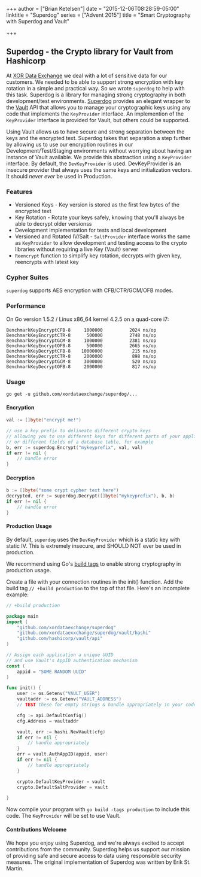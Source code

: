 +++
author = ["Brian Ketelsen"]
date = "2015-12-06T08:28:59-05:00"
linktitle = "Superdog"
series = ["Advent 2015"]
title = "Smart Cryptography with Superdog and Vault"

+++

## Superdog - the Crypto library for Vault from Hashicorp

At [XOR Data Exchange](http://xor.exchange) we deal with a lot of sensitive data for our customers.  We needed to be able to support strong encryption with key rotation in a simple and practical way.  So we wrote `superdog` to help with this task. Superdog is a library for managing strong cryptography in both development/test environments.  [Superdog](https://github.com/xordataexchange/superdog) provides an elegant wrapper to the [Vault](https://www.vaultproject.io) API that allows you to manage your cryptographic keys using any code that implements the `KeyProvider` interface.  An implemention of the `KeyProvider` interface is provided for Vault, but others could be supported.

Using Vault allows us to have secure and strong separation between the keys and the encrypted text.  Superdog takes that separation a step further by allowing us to use our encryption routines in our Development/Test/Staging environments without worrying about having an instance of Vault available.  We provide this abstraction using a `KeyProvider` interface.  By default, the `DevKeyProvider` is used.  DevKeyProvider is an insecure provider that always uses the same keys and initialization vectors.  It should *never ever* be used in Production.

### Features

-  Versioned Keys - Key version is stored as the first few bytes of the encrypted text
-  Key Rotation - Rotate your keys safely, knowing that you'll always be able to decrypt older versionss
-  Development implementation for tests and local development
-  Versioned and Rotated IV/Salt - `SaltProvider` interface works the same as `KeyProvider` to allow development and testing access to the crypto libraries without requiring a live Key (Vault) server
-  `Reencrypt` function to simplify key rotation, decrypts with given key, reencrypts with latest key

### Cypher Suites

`superdog` supports AES encryption with CFB/CTR/GCM/OFB modes.


### Performance

On Go version 1.5.2 / Linux x86_64 kernel 4.2.5 on a quad-core i7:

```
BenchmarkKeyEncryptCFB-8	 1000000	      2024 ns/op
BenchmarkKeyEncryptCTR-8	  500000	      2748 ns/op
BenchmarkKeyEncryptGCM-8	 1000000	      2381 ns/op
BenchmarkKeyEncryptOFB-8	  500000	      2665 ns/op
BenchmarkKeyDecryptCFB-8	10000000	       215 ns/op
BenchmarkKeyDecryptCTR-8	 2000000	       898 ns/op
BenchmarkKeyDecryptGCM-8	 3000000	       520 ns/op
BenchmarkKeyDecryptOFB-8	 2000000	       817 ns/op
```

### Usage

`go get -u github.com/xordataexchange/superdog/...`

#### Encryption
```go
val := []byte("encrypt me!")

// use a key prefix to delineate different crypto keys
// allowing you to use different keys for different parts of your application
// or different fields of a database table, for example
b, err := superdog.Encrypt("mykeyprefix", val, val)
if err != nil {
	// handle error
}
```
#### Decryption
```go
b := []byte("some crypt cypher text here")
decrypted, err := superdog.Decrypt([]byte("mykeyprefix"), b, b)
if err != nil {
	// handle error
}

```

#### Production Usage
By default, `superdog` uses the `DevKeyProvider` which is a static key with static IV.  This is extremely insecure, and SHOULD NOT ever be used in production.

We recommend using Go's [build tags](https://golang.org/pkg/go/build/) to enable strong cryptography in production usage.

Create a file with your connection routines in the init() function.  Add the build tag `// +build production` to the top of that file.  Here's an incomplete example:

```go
// +build production

package main
import (
	"github.com/xordataexchange/superdog"
	"github.com/xordataexxchange/superdog/vault/hashi"
	"github.com/hashicorp/vault/api"
)

// Assign each application a unique UUID
// and use Vault's AppID authentication mechanism
const (
	appid = "SOME RANDOM UUID"
)

func init() {
	user := os.Getenv("VAULT_USER")
	vaultaddr := os.Getenv("VAULT_ADDRESS")
	// TEST these for empty strings & handle appropriately in your code

	cfg := api.DefaultConfig()
	cfg.Address = vaultaddr

	vault, err := hashi.NewVault(cfg)
	if err != nil {
		// handle appropriately
	}
	err = vault.AuthAppID(appid, user)
	if err != nil {
		// handle appropriately
	}

	crypto.DefaultKeyProvider = vault
	crypto.DefaultSaltProvider = vault

}

```
Now compile your program with `go build -tags production` to include this code.  The `KeyProvider` will be set to use Vault.

#### Contributions Welcome
We hope you enjoy using Superdog, and we're always excited to accept contributions from the community.  Superdog helps us support our mission of providing safe and secure access to data using responsible security measures.  The original implementation of Superdog was written by Erik St. Martin.
